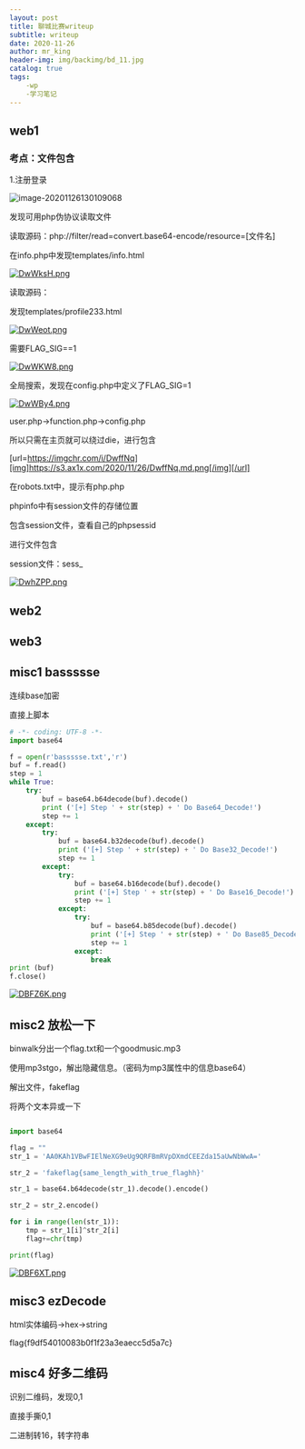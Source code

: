 ```yaml
---
layout: post
title: 聊城比赛writeup
subtitle: writeup	
date: 2020-11-26
author: mr_king
header-img: img/backimg/bd_11.jpg
catalog: true
tags: 
    -wp
    -学习笔记
---
```


## web1

### 考点：文件包含

1.注册登录

![image-20201126130109068](C:\Users\Mr.King\AppData\Roaming\Typora\typora-user-images\image-20201126130109068.png)

发现可用php伪协议读取文件

读取源码：php://filter/read=convert.base64-encode/resource=[文件名]

在info.php中发现templates/info.html

[![DwWksH.png](https://s3.ax1x.com/2020/11/26/DwWksH.png)](https://imgchr.com/i/DwWksH)

读取源码：

发现templates/profile233.html

[![DwWeot.png](https://s3.ax1x.com/2020/11/26/DwWeot.png)](https://imgchr.com/i/DwWeot)

需要FLAG_SIG==1

[![DwWKW8.png](https://s3.ax1x.com/2020/11/26/DwWKW8.png)](https://imgchr.com/i/DwWKW8)

全局搜索，发现在config.php中定义了FLAG_SIG=1

[![DwWBy4.png](https://s3.ax1x.com/2020/11/26/DwWBy4.png)](https://imgchr.com/i/DwWBy4)



user.php->function.php->config.php

所以只需在主页就可以绕过die，进行包含

[url=https://imgchr.com/i/DwffNq][img]https://s3.ax1x.com/2020/11/26/DwffNq.md.png[/img][/url]

在robots.txt中，提示有php.php

phpinfo中有session文件的存储位置

包含session文件，查看自己的phpsessid

进行文件包含

session文件：sess_

[![DwhZPP.png](https://s3.ax1x.com/2020/11/26/DwhZPP.png)](https://imgchr.com/i/DwhZPP)

## web2

## web3

## misc1 bassssse

连续base加密

直接上脚本

```python
# -*- coding: UTF-8 -*-
import base64

f = open(r'bassssse.txt','r')
buf = f.read()
step = 1
while True:
    try:
        buf = base64.b64decode(buf).decode()
        print ('[+] Step ' + str(step) + ' Do Base64_Decode!')
        step += 1
    except:
        try:
            buf = base64.b32decode(buf).decode()
            print ('[+] Step ' + str(step) + ' Do Base32_Decode!')
            step += 1
        except:
            try:
                buf = base64.b16decode(buf).decode()
                print ('[+] Step ' + str(step) + ' Do Base16_Decode!')
                step += 1
            except:
                try:
                    buf = base64.b85decode(buf).decode()
                    print ('[+] Step ' + str(step) + ' Do Base85_Decode!')
                    step += 1
                except:
                    break
print (buf)
f.close()
```

[![DBFZ6K.png](https://s3.ax1x.com/2020/11/26/DBFZ6K.png)](https://imgchr.com/i/DBFZ6K)

## misc2 放松一下

binwalk分出一个flag.txt和一个goodmusic.mp3

使用mp3stgo，解出隐藏信息。（密码为mp3属性中的信息base64）

解出文件，fakeflag

将两个文本异或一下

```python

import base64

flag = ""
str_1 = 'AA0KAh1VBwFIElNeXG9eUg9QRFBmRVpDXmdCEEZda15aUwNbWwA='

str_2 = 'fakeflag{same_length_with_true_flaghh}'

str_1 = base64.b64decode(str_1).decode().encode()

str_2 = str_2.encode()

for i in range(len(str_1)):
    tmp = str_1[i]^str_2[i]
    flag+=chr(tmp)

print(flag)

```

[![DBF6XT.png](https://s3.ax1x.com/2020/11/26/DBF6XT.png)](https://imgchr.com/i/DBF6XT)

## misc3 ezDecode

html实体编码->hex->string

flag{f9df54010083b0f1f23a3eaecc5d5a7c}

## misc4 好多二维码

识别二维码，发现0,1

直接手撕0,1

二进制转16，转字符串

